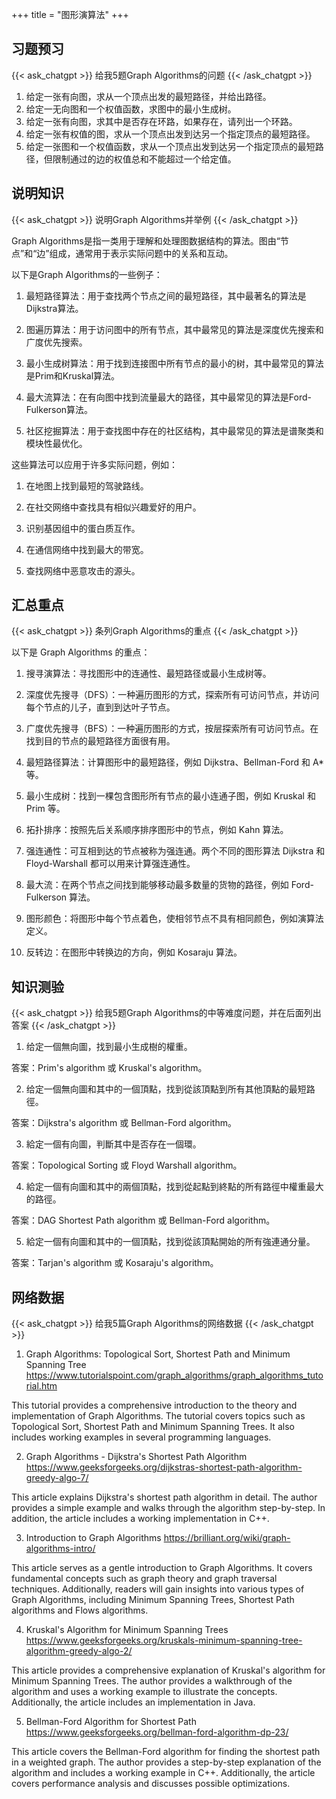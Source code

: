 +++
title = "图形演算法"
+++
## 习题预习
{{< ask_chatgpt >}}
给我5题Graph Algorithms的问题
{{< /ask_chatgpt >}}



1. 给定一张有向图，求从一个顶点出发的最短路径，并给出路径。
2. 给定一无向图和一个权值函数，求图中的最小生成树。
3. 给定一张有向图，求其中是否存在环路，如果存在，请列出一个环路。
4. 给定一张有权值的图，求从一个顶点出发到达另一个指定顶点的最短路径。
5. 给定一张图和一个权值函数，求从一个顶点出发到达另一个指定顶点的最短路径，但限制通过的边的权值总和不能超过一个给定值。   

## 说明知识
{{< ask_chatgpt >}}
说明Graph Algorithms并举例
{{< /ask_chatgpt >}}



Graph Algorithms是指一类用于理解和处理图数据结构的算法。图由“节点”和“边”组成，通常用于表示实际问题中的关系和互动。

以下是Graph Algorithms的一些例子：

1. 最短路径算法：用于查找两个节点之间的最短路径，其中最著名的算法是Dijkstra算法。

2. 图遍历算法：用于访问图中的所有节点，其中最常见的算法是深度优先搜索和广度优先搜索。

3. 最小生成树算法：用于找到连接图中所有节点的最小的树，其中最常见的算法是Prim和Kruskal算法。

4. 最大流算法：在有向图中找到流量最大的路径，其中最常见的算法是Ford-Fulkerson算法。

5. 社区挖掘算法：用于查找图中存在的社区结构，其中最常见的算法是谱聚类和模块性最优化。

这些算法可以应用于许多实际问题，例如：

1. 在地图上找到最短的驾驶路线。

2. 在社交网络中查找具有相似兴趣爱好的用户。

3. 识别基因组中的蛋白质互作。

4. 在通信网络中找到最大的带宽。

5. 查找网络中恶意攻击的源头。   

## 汇总重点
{{< ask_chatgpt >}}
条列Graph Algorithms的重点
{{< /ask_chatgpt >}}



以下是 Graph Algorithms 的重点：

1. 搜寻演算法：寻找图形中的连通性、最短路径或最小生成树等。

2. 深度优先搜寻（DFS）：一种遍历图形的方式，探索所有可访问节点，并访问每个节点的儿子，直到到达叶子节点。

3. 广度优先搜寻（BFS）：一种遍历图形的方式，按层探索所有可访问节点。在找到目的节点的最短路径方面很有用。

4. 最短路径算法：计算图形中的最短路径，例如 Dijkstra、Bellman-Ford 和 A* 等。

5. 最小生成树：找到一棵包含图形所有节点的最小连通子图，例如 Kruskal 和 Prim 等。

6. 拓扑排序：按照先后关系顺序排序图形中的节点，例如 Kahn 算法。

7. 强连通性：可互相到达的节点被称为强连通。两个不同的图形算法 Dijkstra 和 Floyd-Warshall 都可以用来计算强连通性。

8. 最大流：在两个节点之间找到能够移动最多数量的货物的路径，例如 Ford-Fulkerson 算法。

9. 图形颜色：将图形中每个节点着色，使相邻节点不具有相同颜色，例如演算法定义。

10. 反转边：在图形中转换边的方向，例如 Kosaraju 算法。   

## 知识测验
{{< ask_chatgpt >}}
给我5题Graph Algorithms的中等难度问题，并在后面列出答案
{{< /ask_chatgpt >}}



1. 给定一個無向圖，找到最小生成樹的權重。

答案：Prim's algorithm 或 Kruskal's algorithm。

2. 给定一個無向圖和其中的一個頂點，找到從該頂點到所有其他頂點的最短路徑。

答案：Dijkstra's algorithm 或 Bellman-Ford algorithm。

3. 給定一個有向圖，判斷其中是否存在一個環。

答案：Topological Sorting 或 Floyd Warshall algorithm。

4. 給定一個有向圖和其中的兩個頂點，找到從起點到終點的所有路徑中權重最大的路徑。

答案：DAG Shortest Path algorithm 或 Bellman-Ford algorithm。

5. 給定一個有向圖和其中的一個頂點，找到從該頂點開始的所有強連通分量。

答案：Tarjan's algorithm 或 Kosaraju's algorithm。   

## 网络数据
{{< ask_chatgpt >}}
给我5篇Graph Algorithms的网络数据
{{< /ask_chatgpt >}}



1. Graph Algorithms: Topological Sort, Shortest Path and Minimum Spanning Tree
https://www.tutorialspoint.com/graph_algorithms/graph_algorithms_tutorial.htm

This tutorial provides a comprehensive introduction to the theory and implementation of Graph Algorithms. The tutorial covers topics such as Topological Sort, Shortest Path and Minimum Spanning Trees. It also includes working examples in several programming languages.

2. Graph Algorithms - Dijkstra's Shortest Path Algorithm
https://www.geeksforgeeks.org/dijkstras-shortest-path-algorithm-greedy-algo-7/

This article explains Dijkstra's shortest path algorithm in detail. The author provides a simple example and walks through the algorithm step-by-step. In addition, the article includes a working implementation in C++.

3. Introduction to Graph Algorithms
https://brilliant.org/wiki/graph-algorithms-intro/

This article serves as a gentle introduction to Graph Algorithms. It covers fundamental concepts such as graph theory and graph traversal techniques. Additionally, readers will gain insights into various types of Graph Algorithms, including Minimum Spanning Trees, Shortest Path algorithms and Flows algorithms.

4. Kruskal's Algorithm for Minimum Spanning Trees
https://www.geeksforgeeks.org/kruskals-minimum-spanning-tree-algorithm-greedy-algo-2/

This article provides a comprehensive explanation of Kruskal's algorithm for Minimum Spanning Trees. The author provides a walkthrough of the algorithm and uses a working example to illustrate the concepts. Additionally, the article includes an implementation in Java.

5. Bellman-Ford Algorithm for Shortest Path
https://www.geeksforgeeks.org/bellman-ford-algorithm-dp-23/

This article covers the Bellman-Ford algorithm for finding the shortest path in a weighted graph. The author provides a step-by-step explanation of the algorithm and includes a working example in C++. Additionally, the article covers performance analysis and discusses possible optimizations.   

